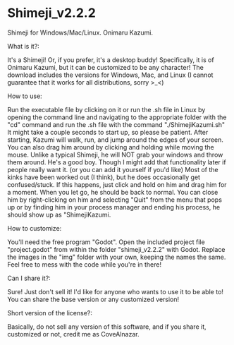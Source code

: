 # Shimeji_v2.2.2
Shimeji for Windows/Mac/Linux. Onimaru Kazumi.

What is it?:
<p>It's a Shimeji! Or, if you prefer, it's a desktop buddy! Specifically, it is of Onimaru Kazumi, but it can be customized to be any character!
The download includes the versions for Windows, Mac, and Linux (I cannot guarantee that it works for all distributions, sorry >_<)

How to use:
<p>Run the executable file by clicking on it or run the .sh file in Linux by opening the command line and navigating to the appropriate folder with the "cd" command and run the .sh file with the command "./ShimejiKazumi.sh"
It might take a couple seconds to start up, so please be patient.
After starting, Kazumi will walk, run, and jump around the edges of your screen. You can also drag him around by clicking and holding while moving the mouse.
Unlike a typical Shimeji, he will NOT grab your windows and throw them around. He's a good boy. Though I might add that functionality later if people really want it. (or you can add it yourself if you'd like)
Most of the kinks have been worked out (I think), but he does occasionally get confused/stuck. If this happens, just click and hold on him and drag him for a moment. When you let go, he should be back to normal.
You can close him by right-clicking on him and selecting "Quit" from the menu that pops up or by finding him in your process manager and ending his process, he should show up as "ShimejiKazumi.

How to customize:
<p>You'll need the free program "Godot".
Open the included project file "project.godot" from within the folder "shimeji_v2.2.2" with Godot.
Replace the images in the "img" folder with your own, keeping the names the same.
Feel free to mess with the code while you're in there!

Can I share it?:
<p>Sure! Just don't sell it!
I'd like for anyone who wants to use it to be able to!
You can share the base version or any customized version!

Short version of the license?:
<p>Basically, do not sell any version of this software, and if you share it, customized or not, credit me as CoveAlnazar.
